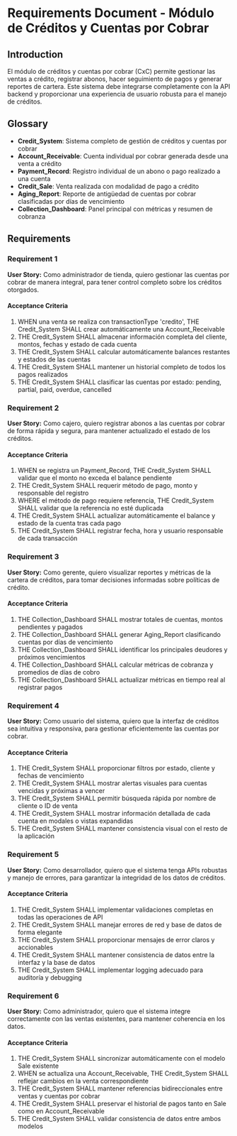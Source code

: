 # Requirements Document - Módulo de Créditos y Cuentas por Cobrar

## Introduction

El módulo de créditos y cuentas por cobrar (CxC) permite gestionar las ventas a crédito, registrar abonos, hacer seguimiento de pagos y generar reportes de cartera. Este sistema debe integrarse completamente con la API backend y proporcionar una experiencia de usuario robusta para el manejo de créditos.

## Glossary

- **Credit_System**: Sistema completo de gestión de créditos y cuentas por cobrar
- **Account_Receivable**: Cuenta individual por cobrar generada desde una venta a crédito
- **Payment_Record**: Registro individual de un abono o pago realizado a una cuenta
- **Credit_Sale**: Venta realizada con modalidad de pago a crédito
- **Aging_Report**: Reporte de antigüedad de cuentas por cobrar clasificadas por días de vencimiento
- **Collection_Dashboard**: Panel principal con métricas y resumen de cobranza

## Requirements

### Requirement 1

**User Story:** Como administrador de tienda, quiero gestionar las cuentas por cobrar de manera integral, para tener control completo sobre los créditos otorgados.

#### Acceptance Criteria

1. WHEN una venta se realiza con transactionType 'credito', THE Credit_System SHALL crear automáticamente una Account_Receivable
2. THE Credit_System SHALL almacenar información completa del cliente, montos, fechas y estado de cada cuenta
3. THE Credit_System SHALL calcular automáticamente balances restantes y estados de las cuentas
4. THE Credit_System SHALL mantener un historial completo de todos los pagos realizados
5. THE Credit_System SHALL clasificar las cuentas por estado: pending, partial, paid, overdue, cancelled

### Requirement 2

**User Story:** Como cajero, quiero registrar abonos a las cuentas por cobrar de forma rápida y segura, para mantener actualizado el estado de los créditos.

#### Acceptance Criteria

1. WHEN se registra un Payment_Record, THE Credit_System SHALL validar que el monto no exceda el balance pendiente
2. THE Credit_System SHALL requerir método de pago, monto y responsable del registro
3. WHERE el método de pago requiere referencia, THE Credit_System SHALL validar que la referencia no esté duplicada
4. THE Credit_System SHALL actualizar automáticamente el balance y estado de la cuenta tras cada pago
5. THE Credit_System SHALL registrar fecha, hora y usuario responsable de cada transacción

### Requirement 3

**User Story:** Como gerente, quiero visualizar reportes y métricas de la cartera de créditos, para tomar decisiones informadas sobre políticas de crédito.

#### Acceptance Criteria

1. THE Collection_Dashboard SHALL mostrar totales de cuentas, montos pendientes y pagados
2. THE Collection_Dashboard SHALL generar Aging_Report clasificando cuentas por días de vencimiento
3. THE Collection_Dashboard SHALL identificar los principales deudores y próximos vencimientos
4. THE Collection_Dashboard SHALL calcular métricas de cobranza y promedios de días de cobro
5. THE Collection_Dashboard SHALL actualizar métricas en tiempo real al registrar pagos

### Requirement 4

**User Story:** Como usuario del sistema, quiero que la interfaz de créditos sea intuitiva y responsiva, para gestionar eficientemente las cuentas por cobrar.

#### Acceptance Criteria

1. THE Credit_System SHALL proporcionar filtros por estado, cliente y fechas de vencimiento
2. THE Credit_System SHALL mostrar alertas visuales para cuentas vencidas y próximas a vencer
3. THE Credit_System SHALL permitir búsqueda rápida por nombre de cliente o ID de venta
4. THE Credit_System SHALL mostrar información detallada de cada cuenta en modales o vistas expandidas
5. THE Credit_System SHALL mantener consistencia visual con el resto de la aplicación

### Requirement 5

**User Story:** Como desarrollador, quiero que el sistema tenga APIs robustas y manejo de errores, para garantizar la integridad de los datos de créditos.

#### Acceptance Criteria

1. THE Credit_System SHALL implementar validaciones completas en todas las operaciones de API
2. THE Credit_System SHALL manejar errores de red y base de datos de forma elegante
3. THE Credit_System SHALL proporcionar mensajes de error claros y accionables
4. THE Credit_System SHALL mantener consistencia de datos entre la interfaz y la base de datos
5. THE Credit_System SHALL implementar logging adecuado para auditoría y debugging

### Requirement 6

**User Story:** Como administrador, quiero que el sistema integre correctamente con las ventas existentes, para mantener coherencia en los datos.

#### Acceptance Criteria

1. THE Credit_System SHALL sincronizar automáticamente con el modelo Sale existente
2. WHEN se actualiza una Account_Receivable, THE Credit_System SHALL reflejar cambios en la venta correspondiente
3. THE Credit_System SHALL mantener referencias bidireccionales entre ventas y cuentas por cobrar
4. THE Credit_System SHALL preservar el historial de pagos tanto en Sale como en Account_Receivable
5. THE Credit_System SHALL validar consistencia de datos entre ambos modelos
